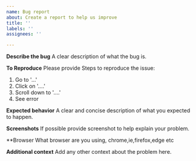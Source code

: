 ```yaml
---
name: Bug report
about: Create a report to help us improve
title: ''
labels: ''
assignees: ''

---
```


**Describe the bug**
A clear description of what the bug is.

**To Reproduce**
Please provide Steps to reproduce the issue:
1. Go to '...'
2. Click on '....'
3. Scroll down to '....'
4. See error

**Expected behavior**
A clear and concise description of what you expected to happen.

**Screenshots**
If possible provide screenshot to help explain your problem.

**Browser
What browser are you using, chrome,ie,firefox,edge etc


**Additional context**
Add any other context about the problem here.
